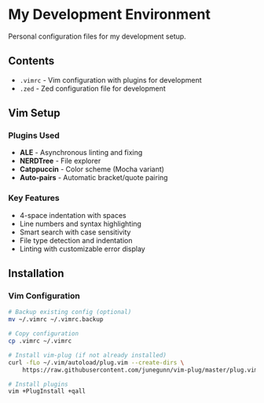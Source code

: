 # My Development Environment

Personal configuration files for my development setup.

## Contents

- `.vimrc` - Vim configuration with plugins for development
- `.zed` - Zed configuration file for development

## Vim Setup

### Plugins Used
- **ALE** - Asynchronous linting and fixing
- **NERDTree** - File explorer
- **Catppuccin** - Color scheme (Mocha variant)
- **Auto-pairs** - Automatic bracket/quote pairing

### Key Features
- 4-space indentation with spaces
- Line numbers and syntax highlighting
- Smart search with case sensitivity
- File type detection and indentation
- Linting with customizable error display

## Installation

### Vim Configuration
```bash
# Backup existing config (optional)
mv ~/.vimrc ~/.vimrc.backup

# Copy configuration
cp .vimrc ~/.vimrc

# Install vim-plug (if not already installed)
curl -fLo ~/.vim/autoload/plug.vim --create-dirs \
    https://raw.githubusercontent.com/junegunn/vim-plug/master/plug.vim

# Install plugins
vim +PlugInstall +qall

